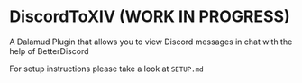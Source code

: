 # DiscordToXIV (WORK IN PROGRESS)
A Dalamud Plugin that allows you to view Discord messages in chat with the help of BetterDiscord

For setup instructions please take a look at `SETUP.md`
